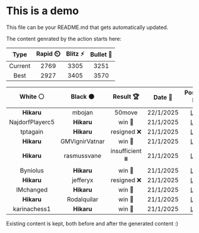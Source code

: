# This is a demo

This file can be your README.md that gets automatically updated.

The content genrated by the action starts here:

<!--START_SECTION:chessStats-->
<!-- Automatically generated with https://github.com/Balastrong/chess-stats-action -->

| Type | Rapid ⏲️ | Blitz ⚡ | Bullet 🔫 |
|:---:|:---:|:---:|:---:|
| Current | 2769 | 3305 | 3251 |
| Best | 2927 | 3405 | 3570 |

| White ⚪ | Black ⚫ | Result 🏆 | Date 📅 | Position 🗺️ | Type 🕕 |
|:---:|:---:|:---:|:---:|:---:|:---:|
| **Hikaru** | mbojan | 50move  | 22/1/2025 | <a href="http://www.ee.unb.ca/cgi-bin/tervo/fen.pl?select=8/8/8/8/4k3/7R/1r6/2K5 b - - 100 124">Link</a> | Blitz |
| NajdorfPlayerc5 | **Hikaru** | win 🥇 | 21/1/2025 | <a href="http://www.ee.unb.ca/cgi-bin/tervo/fen.pl?select=1r2k2r/p4p2/4p1p1/1b2P3/2pN1P1p/7P/PPQN1nP1/1RK1qBR1 w k - 3 33">Link</a> | Blitz |
| tptagain | **Hikaru** | resigned ❌ | 21/1/2025 | <a href="http://www.ee.unb.ca/cgi-bin/tervo/fen.pl?select=6Rn/pk5r/np2P3/2p1PpBp/b1P2P2/P4N1B/1P6/1K6 b - - 0 32">Link</a> | Blitz |
| **Hikaru** | GMVignirVatnar | win 🥇 | 21/1/2025 | <a href="http://www.ee.unb.ca/cgi-bin/tervo/fen.pl?select=3r1k2/R1r3p1/3bQ2p/1R6/p2pBP2/2qP2PK/7P/8 b - - 0 45">Link</a> | Blitz |
| **Hikaru** | rasmussvane | insufficient ⏸️ | 21/1/2025 | <a href="http://www.ee.unb.ca/cgi-bin/tervo/fen.pl?select=8/8/5k2/8/8/8/8/6K1 b - - 0 118">Link</a> | Blitz |
| Byniolus | **Hikaru** | win 🥇 | 21/1/2025 | <a href="http://www.ee.unb.ca/cgi-bin/tervo/fen.pl?select=8/2qr2kp/5np1/8/2b1p3/2Q1P2P/5PP1/2R3K1 w - - 0 45">Link</a> | Blitz |
| **Hikaru** | jefferyx | resigned ❌ | 21/1/2025 | <a href="http://www.ee.unb.ca/cgi-bin/tervo/fen.pl?select=8/8/3q4/1P6/3K4/k7/8/3Q4 w - - 3 91">Link</a> | Blitz |
| IMchanged | **Hikaru** | win 🥇 | 21/1/2025 | <a href="http://www.ee.unb.ca/cgi-bin/tervo/fen.pl?select=2r3k1/5p2/3n2p1/3P4/5Q1P/P1Pqp1P1/1r2NRB1/6K1 w - - 0 40">Link</a> | Blitz |
| **Hikaru** | Rodalquilar | win 🥇 | 21/1/2025 | <a href="http://www.ee.unb.ca/cgi-bin/tervo/fen.pl?select=1r2r2k/4PQ2/6N1/6P1/3n4/1p4K1/8/8 b - - 0 63">Link</a> | Blitz |
| karinachess1 | **Hikaru** | win 🥇 | 21/1/2025 | <a href="http://www.ee.unb.ca/cgi-bin/tervo/fen.pl?select=2r3k1/2r4p/p3p1pb/1p1p4/5N2/1P5P/P2R1PP1/5R1K w - - 5 28">Link</a> | Blitz |

<!--END_SECTION:chessStats-->

Existing content is kept, both before and after the generated content :)
